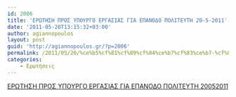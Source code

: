 ```yaml
---
id: 2006
title: 'ΕΡΩΤΗΣΗ ΠΡΟΣ ΥΠΟΥΡΓΟ ΕΡΓΑΣΙΑΣ ΓΙΑ ΕΠΑΝΟΔΟ ΠΟΛΙΤΕΥΤΗ 20-5-2011'
date: '2011-05-20T13:15:32+03:00'
author: agiannopoulos
layout: post
guid: 'http://agiannopoulos.gr/?p=2006'
permalink: /2011/05/20/%ce%b5%cf%81%cf%89%cf%84%ce%b7%cf%83%ce%b7-%cf%80%cf%81%ce%bf%cf%83-%cf%85%cf%80%ce%bf%cf%85%cf%81%ce%b3%ce%bf-%ce%b5%cf%81%ce%b3%ce%b1%cf%83%ce%b9%ce%b1%cf%83-%ce%b3%ce%b9%ce%b1-%ce%b5%cf%80%ce%b1/
categories:
    - Ερωτήσεις
---
```


[ΕΡΩΤΗΣΗ ΠΡΟΣ ΥΠΟΥΡΓΟ ΕΡΓΑΣΙΑΣ ΓΙΑ ΕΠΑΝΟΔΟ ΠΟΛΙΤΕΥΤΗ 20052011](/wp-content/uploads/2012/04/ceb5cf81cf89cf84ceb7cf83ceb7-cf80cf81cebfcf83-cf85cf80cebfcf85cf81ceb3cebf-ceb5cf81ceb3ceb1cf83ceb9ceb1cf83-ceb3ceb9ceb1-ceb5cf80ceb1.doc)